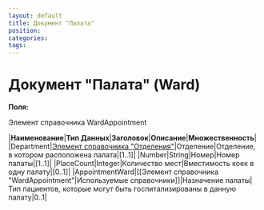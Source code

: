 ```yaml
---
layout: default
title: Документ "Палата"
position: 
categories: 
tags: 
---
```


# Документ "Палата" (Ward)

**Поля:**

Элемент справочника WardAppointment

|**Наименование**|**Тип Данных**|**Заголовок**|**Описание**|**Множественность**|
|Department|[Элемент справочника "Отделения"](http://knowledge:8081/pages/viewpage.action?pageId=49250352)|Отделение|Отделение, в котором расположена палата|[1..1]|
|Number|String|Номер|Номер палаты|[1..1]|
|PlaceCount|Integer|Количество мест|Вместимость коек в одну палату|[0..1]|
|AppointmentWard|[[Элемент справочника "WardAppointment"|Используемые справочники]]|Назначение палаты|Тип пациентов, которые могут быть госпитализированы в данную палату|0..1|

